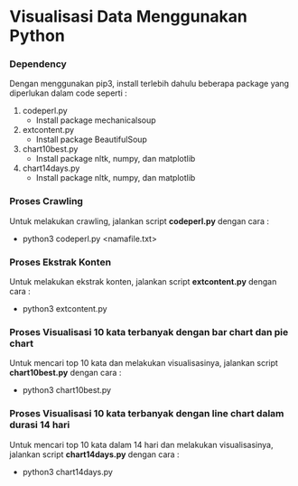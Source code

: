 # Visualisasi Data Menggunakan Python 

### Dependency
Dengan menggunakan pip3, install terlebih dahulu beberapa package yang diperlukan dalam code seperti :
1. codeperl.py
    - Install package mechanicalsoup
2. extcontent.py
    - Install package BeautifulSoup
3. chart10best.py
    - Install package nltk, numpy, dan matplotlib
4. chart14days.py
    - Install package nltk, numpy, dan matplotlib

### Proses Crawling
Untuk melakukan crawling, jalankan script <b>codeperl.py</b> dengan cara :
- python3 codeperl.py <namafile.txt>

### Proses Ekstrak Konten
Untuk melakukan ekstrak konten, jalankan script <b>extcontent.py</b> dengan cara :
- python3 extcontent.py

### Proses Visualisasi 10 kata terbanyak dengan bar chart dan pie chart
Untuk mencari top 10 kata dan melakukan visualisasinya, jalankan script <b>chart10best.py</b> dengan cara :
- python3 chart10best.py

### Proses Visualisasi 10 kata terbanyak dengan line chart dalam durasi 14 hari
Untuk mencari top 10 kata dalam 14 hari dan melakukan visualisasinya, jalankan script <b>chart14days.py</b> dengan cara :
- python3 chart14days.py

